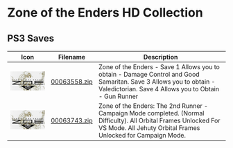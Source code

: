 # Zone of the Enders HD Collection

## PS3 Saves

| Icon | Filename | Description |
|------|----------|-------------|
| ![Zone of the Enders HD Collection](ICON0.PNG) | [00063558.zip](00063558.zip) | Zone of the Enders - Save 1 Allows you to obtain - Damage Control and Good Samaritan. Save 3 Allows you to obtain - Valedictorian. Save 4 Allows you to Obtain - Gun Runner |
| ![Zone of the Enders HD Collection](ICON0.PNG) | [00063743.zip](00063743.zip) | Zone of the Enders: The 2nd Runner - Campaign Mode completed. (Normal Difficulty). All Orbital Frames Unlocked For VS Mode. All Jehuty Orbital Frames Unlocked for Campaign Mode. |
